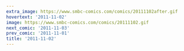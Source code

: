 ```yaml
---
extra_image: https://www.smbc-comics.com/comics/20111102after.gif
hovertext: '2011-11-02'
image: https://www.smbc-comics.com/comics/20111102.gif
next_comic: '2011-11-03'
prev_comic: '2011-11-01'
title: '2011-11-02'
---
```



